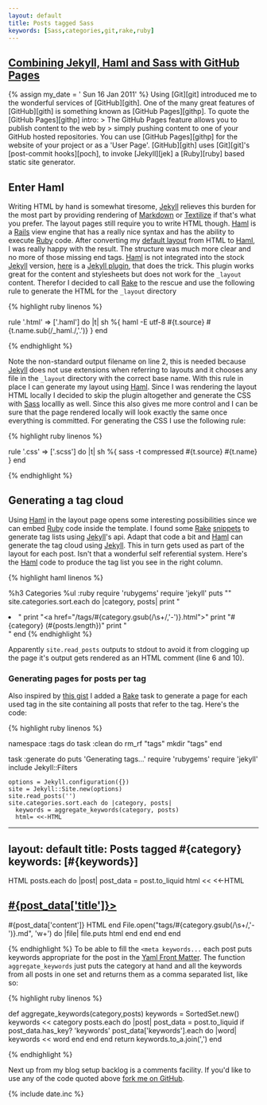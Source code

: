 ```yaml
---
layout: default
title: Posts tagged Sass
keywords: [Sass,categories,git,rake,ruby]
---
```

<h2><a href="/2011-01-16/blog-setup">Combining Jekyll, Haml and Sass with GitHub Pages</a></h2>
{% assign my_date = ' Sun 16 Jan 2011' %}
Using [Git][git] introduced me to the wonderful services of
[GitHub][gith]. One of the many great features of [GitHub][gith] is
something known as [GitHub Pages][githp]. To quote the
[GitHub Pages][githp] intro:
> The GitHub Pages feature allows you to publish content to the web by
> simply pushing content to one of your GitHub hosted repositories. 
You can use [GitHub Pages][githp] for the website of your project or
as a 'User Page'. [GitHub][gith] uses [Git][git]'s
[post-commit hooks][poch], to invoke [Jekyll][jek] a [Ruby][ruby]
based static site generator.

## Enter Haml

Writing HTML by hand is somewhat tiresome, [Jekyll][jek] relieves this
burden for the most part by providing rendering of [Markdown][md] or
[Textilize][text] if that's what you prefer. The layout pages still require you to
write HTML though. [Haml][haml] is a [Rails][rails] view engine that has
a really nice syntax and has the ability to execute [Ruby][ruby] code.
After converting my [default layout][dlay] from HTML to [Haml][haml],
I was really happy with the result. The structure was much more clear
and no more of those missing end tags. [Haml][haml] is not
integrated into the stock [Jekyll][jek] version, [here][hamlp] is a
[Jekyll plugin][jekp], that does the trick. This plugin works great
for the content and stylesheets but does not work for the `_layout`
content. Therefor I decided to call [Rake][rake] to the rescue and use
the following rule to generate the HTML for the `_layout` directory

{% highlight ruby linenos %}

rule '.html' => ['.haml'] do |t|
    sh %{ haml -E utf-8 #{t.source} #{t.name.sub(/_haml\./,'.')} }
end

{% endhighlight %}

Note the non-standard output filename on line 2, this is needed because
[Jekyll][jek] does not use extensions when referring to layouts and it
chooses any file in the `_layout` directory with the correct base
name. With this rule in place I can generate my layout using
[Haml][haml]. Since I was rendering the layout HTML locally I decided
to skip the plugin altogether and generate the CSS with [Sass][sass]
locallly as well. Since this also gives me more control and I can be
sure that the page rendered locally will look exactly the same once
everything is committed. For generating the CSS I use the following rule:

{% highlight ruby linenos %}

rule '.css' => ['.scss'] do |t|
    sh %{ sass -t compressed #{t.source} #{t.name} }
end

{% endhighlight %}

## Generating a tag cloud

Using [Haml][haml] in the layout page opens some interesting
possibilities since we can embed [Ruby][ruby] code inside the
template. I found some [Rake][rake] [snippets][raketag] to generate
tag lists using [Jekyll][jek]'s api. Adapt that code a bit and [Haml][haml]
can generate the tag cloud using [Jekyll][jek]. This in turn gets used as part
of the layout for each post. Isn't that a wonderful self referential
system. Here's the [Haml][haml] code to produce the tag list you see
in the right column.

{% highlight haml linenos %}

%h3 Categories
  %ul
  :ruby
  require 'rubygems'
  require 'jekyll'
  puts "<!--"
  options = Jekyll.configuration({})
  site = Jekyll::Site.new(options)
  site.read_posts('')
  puts "-->"
  site.categories.sort.each do |category, posts|
      print "<li>"
      print "<a href=\"/tags/#{category.gsub(/\s+/,'-')}.html\">"
      print "#{category} (#{posts.length})</a>"
      print "</li>"
  end
{% endhighlight %}

Apparently `site.read_posts` outputs to stdout to avoid it from
clogging up the page it's output gets rendered as an HTML comment
(line 6 and 10).

### Generating pages for posts per tag

Also inspired by [this gist][raketag] I added a [Rake][rake] task to
generate a page for each used tag in the site containing all posts
that refer to the tag. Here's the code:

{% highlight ruby linenos %}

namespace :tags do
  task :clean do 
    rm_rf "tags"
    mkdir "tags"
  end

  task :generate do
    puts 'Generating tags...'
    require 'rubygems'
    require 'jekyll'
    include Jekyll::Filters

    options = Jekyll.configuration({})
    site = Jekyll::Site.new(options)
    site.read_posts('')
    site.categories.sort.each do |category, posts|
      keywords = aggregate_keywords(category, posts)
      html= <<-HTML
---
layout: default
title: Posts tagged #{category}
keywords: [#{keywords}]
---
HTML
      posts.each do |post|
        post_data = post.to_liquid
        html << <<-HTML
<h2><a href="#{post_data['url']}">#{post_data['title']}></a></h2>
#{post_data['content']}
HTML
      end
      File.open("tags/#{category.gsub(/\s+/,'-')}.md", 'w+') do |file|
        file.puts html
      end
    end
  end
end

{% endhighlight %}
To be able to fill the `<meta keywords...` each post puts keywords
appropriate for the post in the [Yaml Front Matter][yfm].
The function `aggregate_keywords` just puts the category at hand
and all the keywords from all posts in one set and returns them as a comma
separated list, like so:

{% highlight ruby linenos %}

def aggregate_keywords(category,posts)
  keywords = SortedSet.new()
  keywords << category
  posts.each do |post|
    post_data = post.to_liquid
    if post_data.has_key? 'keywords' 
      post_data['keywords'].each do |word|
        keywords << word
      end
    end
  end
  return keywords.to_a.join(',')
end

{% endhighlight %}

Next up from my blog setup backlog is a comments facility.
If you'd like to use any of the code quoted above
[fork me on GitHub][me].

{% include date.inc %}

[me]: https://github.com/basbossink/basbossink.github.com "Github Pages repository"
[md]: http://daringfireball.net/projects/markdown/ "Markdown"
[text]: http://www.textism.com/tools/textile/ "Textile"
[yfm]: https://github.com/mojombo/jekyll/wiki/YAML-Front-Matter "YAML front matter"
[sass]: http://sass-lang.com/ "Sass"
[raketag]: https://gist.github.com/143571 "Gist to generate tag cloud using Rake"
[rake]: http://rake.rubyforge.org/ "Rake"
[dlay]: https://github.com/basbossink/basbossink.github.com/blob/master/_layouts/default.haml "Default layout"
[rails]:http://rubyonrails.org/ "Ruby on Rails" 
[haml]: http://haml-lang.com/ "Haml"
[jekp]: https://github.com/mojombo/jekyll/wiki/Plugins "Jekyll Plugins"
[hamlp]: http://blog.martiandesigns.com/2010/07/19/haml-sass-converters-for-jekyll.html "Haml and SASS converters for Jekyll" 
[ruby]: http://www.ruby-lang.org/en/ "Ruby"
[jek]: http://jekyllrb.com/ "Jekyll"
[poch]: http://www.kernel.org/pub/software/scm/git/docs/githooks.html "githooks"
[git]: http://git-scm.com/ "Git"
[gith]: http://github.com/ "GitHub"
[githp]: http://pages.github.com/ "GitHub Pages"

